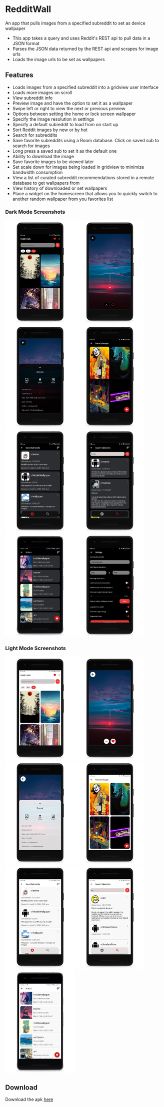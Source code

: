 # RedditWall
An app that pulls images from a specified subreddit to set as device wallpaper
- This app takes a query and uses Reddit's REST api to pull data in a JSON format
- Parses the JSON data returned by the REST api and scrapes for image urls
- Loads the image urls to be set as wallpapers

## Features
- Loads images from a specified subreddit into a gridview user interface
- Loads more images on scroll
- View subreddit info
- Preview image and have the option to set it as a wallpaper
- Swipe left or right to view the next or previous preview
- Options between setting the home or lock screen wallpaper
- Specify the image resolution in settings
- Specify a default subreddit to load from on start up
- Sort Reddit images by new or by hot
- Search for subreddits
- Save favorite subreddits using a Room database. Click on saved sub to search for images
- Long press a saved sub to set it as the default one
- Ability to download the image
- Save favorite images to be viewed later
- Set scale down for images being loaded in gridview to minimize bandwidth consumption
- View a list of curated subreddit recommendations stored in a remote database to get wallpapers from
- View history of downloaded or set wallpapers
- Place a widget on the homescreen that allows you to quickly switch to another random wallpaper from you favorites list
### Dark Mode Screenshots
<img src="screens/home_dark.png" height="331" width="223"><img src="screens/dark_prev.png" height="331" width="223"><img src="screens/dark_bottom.png" height="331" width="223"/><img src="screens/favorites_dark.png" height="331" width="223"><img src="screens/saved_dark.png" height="331" width="223"><img src="screens/search_dark.png" height="331" width="223"><img src="screens/dark_hist.png" height="331" width="223"><img src="screens/settings_dark.png" height="331" width="223">
### Light Mode Screenshots
<img src="screens/home_light.png" height="331" width="223"><img src="screens/light_prev.png" height="331" width="223"><img src="screens/light_bottom.png" height="331" width="223"><img src="screens/favorites_light.png" height="331" width="223"><img src="screens/saved_light.png" height="331" width="223"><img src="screens/search_light.png" height="331" width="223"><img src="screens/light_hist.png" height="331" width="223">

## Download
Download the apk [here](https://github.com/meh430/RedditWall/releases/download/v0.82-beta/reddit-walls-0.82b.apk)
